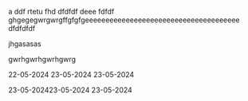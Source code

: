 a
ddf
rtetu
fhd
dfdfdf
deee
fdfdf
ghgegegwrgwrgffgfgfgeeeeeeeeeeeeeeeeeeeeeeeeeeeeeeeeeeeeee
dfdfdfdf

jhgasasas


gwrhgwrhgwrhgwrg


22-05-2024
23-05-2024
23-05-2024

23-05-202423-05-2024
23-05-2024
